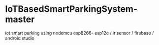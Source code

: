 # IoTBasedSmartParkingSystem-master
iot smart parking using nodemcu esp8266- esp12e / ir sensor / firebase / android studio
